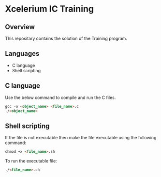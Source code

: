 # Xcelerium IC Training

## Overview 
  This repositary contains the solution of the Training program.
  
## Languages
  * C language
  * Shell scripting

## C language 
   
   Use the below command to compile and run the C files.
    
   ```markdown
   gcc -o <object_name> <file_name>.c
   ./<object_name>
```

## Shell scripting 

If the file is not executable then make the file executable using the following command:

   ```markdown
   chmod +x <file_name>.sh
```

To run the executable file:

   ```markdown
   ./<file_name>.sh
``` 
